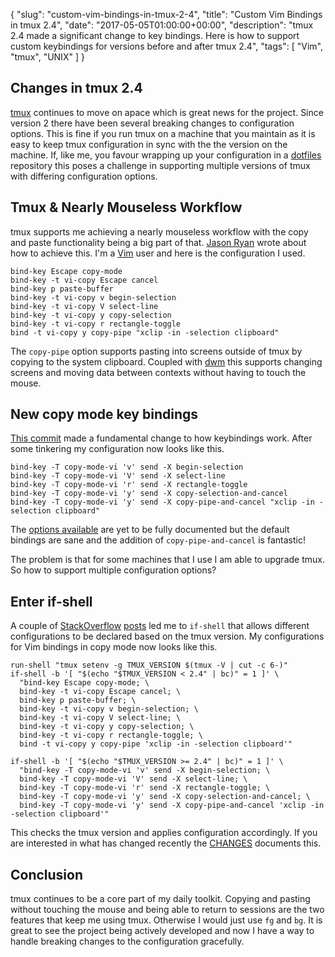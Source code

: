 {
  "slug": "custom-vim-bindings-in-tmux-2-4",
  "title": "Custom Vim Bindings in tmux 2.4",
  "date": "2017-05-05T01:00:00+00:00",
  "description": "tmux 2.4 made a significant change to key bindings. Here is how to support custom keybindings for versions before and after tmux 2.4",
  "tags": [
    "Vim",
    "tmux",
    "UNIX"
  ]
}

## Changes in tmux 2.4 

[tmux][5] continues to move on apace which is great news for the project. Since version 2 there have been several breaking changes to configuration options. This is fine if you run tmux on a machine that you maintain as it is easy to keep tmux configuration in sync with the the version on the machine. If, like me, you favour wrapping up your configuration in a [dotfiles][1] repository this poses a challenge in supporting multiple versions of tmux with differing configuration options.

## Tmux & Nearly Mouseless Workflow

tmux supports me achieving a nearly mouseless workflow with the copy and paste functionality being a big part of that. [Jason Ryan][3] wrote about how to achieve this. I'm a [Vim][6] user and here is the configuration I used.

    bind-key Escape copy-mode
    bind-key -t vi-copy Escape cancel
    bind-key p paste-buffer
    bind-key -t vi-copy v begin-selection
    bind-key -t vi-copy V select-line
    bind-key -t vi-copy y copy-selection
    bind-key -t vi-copy r rectangle-toggle
    bind -t vi-copy y copy-pipe "xclip -in -selection clipboard"

The `copy-pipe` option supports pasting into screens outside of tmux by copying to the system clipboard. Coupled with [dwm][4] this supports changing screens and moving data between contexts without having to touch the mouse. 

## New copy mode key bindings

[This commit][2] made a fundamental change to how keybindings work. After some tinkering my configuration now looks like this.

    bind-key -T copy-mode-vi 'v' send -X begin-selection
    bind-key -T copy-mode-vi 'V' send -X select-line
    bind-key -T copy-mode-vi 'r' send -X rectangle-toggle
    bind-key -T copy-mode-vi 'y' send -X copy-selection-and-cancel
    bind-key -T copy-mode-vi 'y' send -X copy-pipe-and-cancel "xclip -in -selection clipboard"

The [options available][7] are yet to be fully documented but the default bindings are sane and the addition of `copy-pipe-and-cancel` is fantastic!

The problem is that for some machines that I use I am able to upgrade tmux. So how to support multiple configuration options?

## Enter if-shell

A couple of [StackOverflow][8] [posts][9] led me to `if-shell` that allows different configurations to be declared based on the tmux version. My configurations for Vim bindings in copy mode now looks like this.

    run-shell "tmux setenv -g TMUX_VERSION $(tmux -V | cut -c 6-)"
    if-shell -b '[ "$(echo "$TMUX_VERSION < 2.4" | bc)" = 1 ]' \
      "bind-key Escape copy-mode; \
      bind-key -t vi-copy Escape cancel; \
      bind-key p paste-buffer; \
      bind-key -t vi-copy v begin-selection; \
      bind-key -t vi-copy V select-line; \
      bind-key -t vi-copy y copy-selection; \
      bind-key -t vi-copy r rectangle-toggle; \
      bind -t vi-copy y copy-pipe 'xclip -in -selection clipboard'"

    if-shell -b '[ "$(echo "$TMUX_VERSION >= 2.4" | bc)" = 1 ]' \
      "bind-key -T copy-mode-vi 'v' send -X begin-selection; \
      bind-key -T copy-mode-vi 'V' send -X select-line; \
      bind-key -T copy-mode-vi 'r' send -X rectangle-toggle; \
      bind-key -T copy-mode-vi 'y' send -X copy-selection-and-cancel; \
      bind-key -T copy-mode-vi 'y' send -X copy-pipe-and-cancel 'xclip -in -selection clipboard'"

This checks the tmux version and applies configuration accordingly. If you are interested in what has changed recently the [CHANGES][10] documents this. 

## Conclusion

tmux continues to be a core part of my daily toolkit. Copying and pasting without touching the mouse and being able to return to sessions are the two features that keep me using tmux. Otherwise I would just use `fg` and `bg`. It is great to see the project being actively developed and now I have a way to handle breaking changes to the configuration gracefully.

[1]: https://github.com/shapeshed/dotfiles
[2]: https://github.com/tmux/tmux/commit/76d6d3641f271be1756e41494960d96714e7ee58
[3]: http://jasonwryan.com/blog/2011/06/07/copy-and-paste-in-tmux/
[4]: http://dwm.suckless.org/
[5]: https://tmux.github.io/
[6]: http://www.vim.org/
[7]: https://github.com/tmux/tmux/commit/76d6d3641f271be1756e41494960d96714e7ee58#diff-de3b354b9ce10d035bad704e1ae9f54fR297
[8]: http://stackoverflow.com/questions/35016458/how-to-write-if-statement-in-tmux-conf-to-set-different-options-for-different-t
[9]: http://stackoverflow.com/questions/34187900/tmux-enabling-mouse-support-across-different-versions
[10]: https://github.com/tmux/tmux/blob/master/CHANGES
